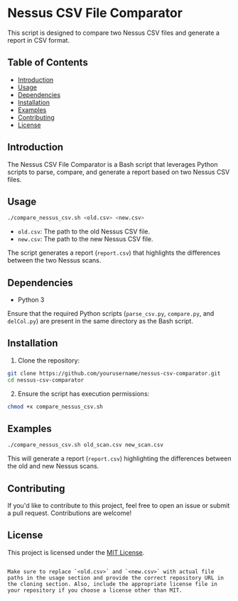 # Nessus CSV File Comparator

This script is designed to compare two Nessus CSV files and generate a report in CSV format.

## Table of Contents
- [Introduction](#introduction)
- [Usage](#usage)
- [Dependencies](#dependencies)
- [Installation](#installation)
- [Examples](#examples)
- [Contributing](#contributing)
- [License](#license)

## Introduction

The Nessus CSV File Comparator is a Bash script that leverages Python scripts to parse, compare, and generate a report based on two Nessus CSV files.

## Usage

```bash
./compare_nessus_csv.sh <old.csv> <new.csv>
```

- `old.csv`: The path to the old Nessus CSV file.
- `new.csv`: The path to the new Nessus CSV file.

The script generates a report (`report.csv`) that highlights the differences between the two Nessus scans.

## Dependencies

- Python 3

Ensure that the required Python scripts (`parse_csv.py`, `compare.py`, and `delCol.py`) are present in the same directory as the Bash script.

## Installation

1. Clone the repository:

```bash
git clone https://github.com/yourusername/nessus-csv-comparator.git
cd nessus-csv-comparator
```

2. Ensure the script has execution permissions:

```bash
chmod +x compare_nessus_csv.sh
```

## Examples

```bash
./compare_nessus_csv.sh old_scan.csv new_scan.csv
```

This will generate a report (`report.csv`) highlighting the differences between the old and new Nessus scans.

## Contributing

If you'd like to contribute to this project, feel free to open an issue or submit a pull request. Contributions are welcome!

## License

This project is licensed under the [MIT License](LICENSE).
```

Make sure to replace `<old.csv>` and `<new.csv>` with actual file paths in the usage section and provide the correct repository URL in the cloning section. Also, include the appropriate license file in your repository if you choose a license other than MIT.

